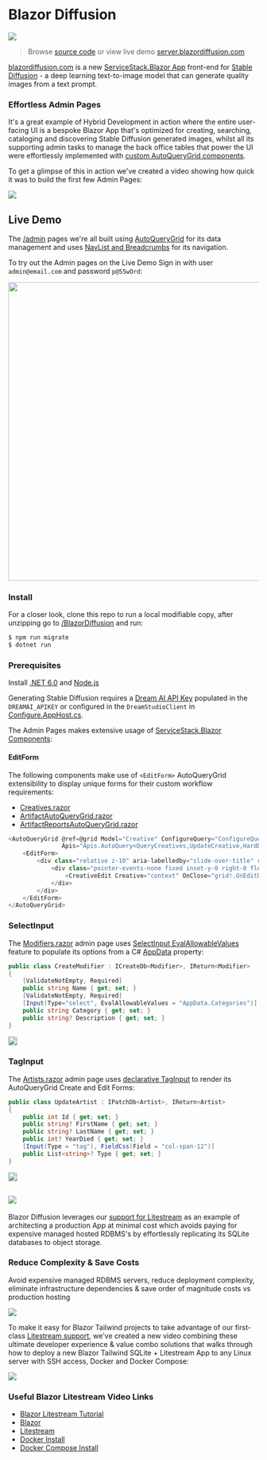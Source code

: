 # Blazor Diffusion 

[![](https://servicestack.net/images/whatsnew/v6.5/blazordiffusion.com_splash.png)](https://server.blazordiffusion.com)

> Browse [source code](https://github.com/NetCoreTemplates/blazor-server) or view live demo [server.blazordiffusion.com](https://server.blazordiffusion.com)

[blazordiffusion.com](https://blazordiffusion.com) is a new [ServiceStack.Blazor App](https://servicestack.net/blazor) front-end for [Stable Diffusion](https://stability.ai/blog/stable-diffusion-public-release) - a deep learning text-to-image model that can generate quality images from a text prompt. 

### Effortless Admin Pages

It's a great example of Hybrid Development in action where the entire user-facing UI is a bespoke Blazor App that's optimized for creating, searching, cataloging and discovering Stable Diffusion generated images, whilst all its supporting admin tasks to manage the back office tables that power the UI were effortlessly implemented with [custom AutoQueryGrid components](https://blazor-gallery.jamstacks.net/grid).

To get a glimpse of this in action we've created a video showing how quick it was to build the first few Admin Pages:

[![](https://i3.ytimg.com/vi/tt0ytzVVjEY/maxresdefault.jpg)](https://www.youtube.com/watch?v=tt0ytzVVjEY)

## Live Demo

The [/admin](https://github.com/NetCoreApps/BlazorDiffusion/tree/main/BlazorDiffusion/Pages/admin) pages we're all built using [AutoQueryGrid](https://blazor-gallery.jamstacks.net/grid) for its data management and uses [NavList and Breadcrumbs](https://blazor-gallery.jamstacks.net/gallery/navigation) for its navigation.

To try out the Admin pages on the Live Demo Sign in with user `admin@email.com` and password `p@55wOrd`:

<div class="flex justify-center">
    <a href="https://server.blazordiffusion.com/admin">
        <img src="https://github.com/ServiceStack/docs/raw/master/docs/images/blazor/blazordiffusion-admin-pages.png" style="width:600px">
    </a>
</div>

### Install

For a closer look, clone this repo to run a local modifiable copy, after unzipping go to [/BlazorDiffusion](https://github.com/NetCoreApps/BlazorDiffusion/tree/main/BlazorDiffusion) and run:

```bash
$ npm run migrate
$ dotnet run
```

### Prerequisites

Install [.NET 6.0](https://dotnet.microsoft.com/en-us/download/dotnet/6.0) and [Node.js](https://nodejs.org/en/)

Generating Stable Diffusion requires a [Dream AI API Key](https://beta.dreamstudio.ai/membership?tab=apiKeys) populated in the `DREAMAI_APIKEY` or configured in 
the `DreamStudioClient` in [Configure.AppHost.cs](https://github.com/NetCoreApps/BlazorDiffusion/blob/main/BlazorDiffusion/Configure.AppHost.cs).

The Admin Pages makes extensive usage of [ServiceStack.Blazor Components](https://blazor-gallery.jamstacks.net):

#### EditForm

The following components make use of `<EditForm>` AutoQueryGrid extensibility to display unique forms for their custom workflow requirements:

 - [Creatives.razor](https://github.com/NetCoreApps/BlazorDiffusion/blob/main/BlazorDiffusion/Pages/admin/Creatives.razor)
 - [ArtifactAutoQueryGrid.razor](https://github.com/NetCoreApps/BlazorDiffusion/blob/main/BlazorDiffusion/Shared/admin/ArtifactAutoQueryGrid.razor)
 - [ArtifactReportsAutoQueryGrid.razor](https://github.com/NetCoreApps/BlazorDiffusion/blob/main/BlazorDiffusion/Shared/admin/ArtifactReportsAutoQueryGrid.razor)

```csharp
<AutoQueryGrid @ref=@grid Model="Creative" ConfigureQuery="ConfigureQuery"
               Apis="Apis.AutoQuery<QueryCreatives,UpdateCreative,HardDeleteCreative>()">
    <EditForm>
        <div class="relative z-10" aria-labelledby="slide-over-title" role="dialog" aria-modal="true">
            <div class="pointer-events-none fixed inset-y-0 right-0 flex max-w-full pl-10 sm:pl-16">
                <CreativeEdit Creative="context" OnClose="grid!.OnEditDone" />
            </div>
        </div>
    </EditForm>
</AutoQueryGrid>
```

### SelectInput

The [Modifiers.razor](https://github.com/NetCoreApps/BlazorDiffusion/blob/main/BlazorDiffusion/Pages/admin/Modifiers.razor) admin page uses 
[SelectInput EvalAllowableValues](https://github.com/NetCoreApps/BlazorDiffusion/blob/v0.1/BlazorDiffusion.ServiceModel/Creative.cs#L168-L187) feature to populate its options from a C# [AppData](https://github.com/NetCoreApps/BlazorDiffusion/blob/v0.1/BlazorDiffusion.ServiceModel/AppData.cs) property:

```csharp
public class CreateModifier : ICreateDb<Modifier>, IReturn<Modifier>
{
    [ValidateNotEmpty, Required]
    public string Name { get; set; }
    [ValidateNotEmpty, Required]
    [Input(Type="select", EvalAllowableValues = "AppData.Categories")]
    public string Category { get; set; }
    public string? Description { get; set; }
}
```

<div class="mt-8 flex justify-center">
    <img src="https://github.com/ServiceStack/docs/raw/master/docs/images/blazor/diffusion-CreateModifier.png" class="max-w-screen-md" style="border:1px solid #CACACA">
</div>

### TagInput

The [Artists.razor](https://github.com/NetCoreApps/BlazorDiffusion/blob/main/BlazorDiffusion/Pages/admin/Artists.razor) admin page uses [declarative TagInput](https://github.com/NetCoreApps/BlazorDiffusion/blob/v0.1/BlazorDiffusion.ServiceModel/Creative.cs#L122-L141) to render its AutoQueryGrid Create and Edit Forms:

```csharp
public class UpdateArtist : IPatchDb<Artist>, IReturn<Artist>
{
    public int Id { get; set; }
    public string? FirstName { get; set; }
    public string? LastName { get; set; }
    public int? YearDied { get; set; }
    [Input(Type = "tag"), FieldCss(Field = "col-span-12")]
    public List<string>? Type { get; set; }
}
```

<div class="my-8 flex justify-center">
    <img src="https://github.com/ServiceStack/docs/raw/master/docs/images/blazor/blazordiffusion-TagInput.png" class="max-w-screen-md" style="border:1px solid #CACACA">
</div>

<h2 id="litestream" class="mx-auto max-w-screen-md text-center py-8 border-none">
    <a href="https://litestream.io">
        <img src="https://github.com/ServiceStack/docs/raw/master/docs/images/litestream/logo.svg">
    </a>
</h2>

Blazor Diffusion leverages our [support for Litestream](https://docs.servicestack.net/ormlite/litestream) as an example of architecting a production App at minimal cost which avoids paying for expensive managed hosted RDBMS's by effortlessly replicating its SQLite databases to object storage.

<div class="mt-16 mx-auto max-w-7xl px-4">
    <div class="text-center">
        <h3 class="text-4xl tracking-tight font-extrabold text-gray-900 sm:text-5xl md:text-6xl">
            <span class="block xl:inline">Reduce Complexity &amp; Save Costs</span>
        </h3>
        <p class="mt-3 max-w-md mx-auto text-base text-gray-500 sm:text-lg md:mt-5 md:text-xl md:max-w-3xl">
            Avoid expensive managed RDBMS servers, reduce deployment complexity, eliminate 
            infrastructure dependencies & save order of magnitude costs vs production hosting
        </p>
    </div>
    <img src="https://github.com/ServiceStack/docs/raw/master/docs/images/litestream/litestream-costs.svg">
</div>

To make it easy for Blazor Tailwind projects to take advantage of our first-class [Litestream support](https://docs.servicestack.net/ormlite/litestream), we've created a new video combining these ultimate developer experience & value combo solutions that walks through how to deploy a new Blazor Tailwind SQLite + Litestream App to any Linux server with SSH access, Docker and Docker Compose:

[![](https://i3.ytimg.com/vi/fY50dWszpw4/maxresdefault.jpg)](https://www.youtube.com/watch?v=fY50dWszpw4)

### Useful Blazor Litestream Video Links

- [Blazor Litestream Tutorial](https://docs.servicestack.net/blazor-litestream)
- [Blazor](https://servicestack.net/blazor)
- [Litestream](https://servicestack.net/litestream)
- [Docker Install](https://docs.docker.com/engine/install/ubuntu/)
- [Docker Compose Install](https://docs.docker.com/compose/install/linux/#install-using-the-repository)

